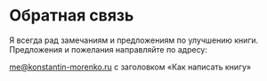 
# Обратная связь

Я всегда рад замечаниям и предложениям по улучшению книги.
Предложения и пожелания направляйте по адресу:

me@konstantin-morenko.ru с заголовком «Как написать книгу»
